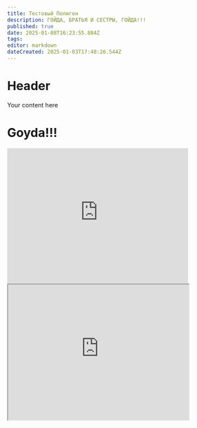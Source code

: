 ```yaml
---
title: Тестовый Полигон
description: ГОЙДА, БРАТЬЯ И СЕСТРЫ, ГОЙДА!!!
published: true
date: 2025-01-08T16:23:55.884Z
tags: 
editor: markdown
dateCreated: 2025-01-03T17:48:26.544Z
---
```


# Header
Your content here
<!DOCTYPE html>
<body>
  <h1 class="interesting-shit">Goyda!!!</h1>
  <iframe width="420" height="315" src="https://www.youtube.com/embed/X82lgafM0h8?si=XFt2p9Y2qSdaGTpr" title="YouTube video player" frameborder="0" allow="accelerometer; autoplay; clipboard-write; encrypted-media; gyroscope; picture-in-picture; web-share" referrerpolicy="strict-origin-when-cross-origin" allowfullscreen></iframe>
   <iframe width="420" height="315"
src="https://www.youtube.com/embed/tgbNymZ7vqY">
</iframe> 
</body>